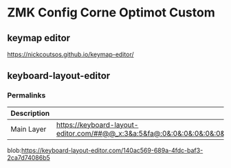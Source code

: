 # ZMK Config Corne Optimot Custom

## keymap editor

https://nickcoutsos.github.io/keymap-editor/

## keyboard-layout-editor

### Permalinks

| Description | Link |
|---|---|
| Main Layer | https://keyboard-layout-editor.com/##@@_x:3&a:5&fa@:0&:0&:0&:0&:0&:0&:5%3B%3B&=%0A%C5%93%0A%0A%0A%0A%0Ao&_x:7&a:7&fa@:5%3B%3B&=l%3B&@_y:-0.75&x:2%3B&=j&_x:1%3B&=b&_x:5%3B&=d&_x:1%3B&=%E2%98%85%3B&@_y:-0.75&fa@:9%3B%3B&=%E2%90%9B&_fa@:5%3B%3B&=z&_x:3%3B&=%3F&_x:3%3B&=f&_x:3%3B&=x&=%3B&@_y:-0.5&x:3%3B&=e&_x:7%3B&=s%3B&@_y:-0.75&x:2%3B&=i&_x:1%3B&=u&_x:5%3B&=t&_x:1%3B&=r%3B&@_y:-0.75&fa@:9%3B%3B&=%E2%86%B9&_fa@:5%3B%3B&=a&_x:3&a:5&fa@:0&:0&:0&:0&:0&:0&:5%3B%3B&=%2F%3B%0A%0A%0A%0A%0A%0A,&_x:3&a:7&fa@:5%3B%3B&=p&_x:3%3B&=n&=%3B&@_y:-0.5&x:3%3B&=q&_x:7%3B&=m%3B&@_y:-0.75&x:2%3B&=y&_x:1&a:5&fa@:0&:0&:0&:0&:0&:0&:5%3B%3B&=%2F:%0A%0A%0A%0A%0A%0A.&_x:5&a:7&fa@:5%3B%3B&=c&_x:1%3B&=h%3B&@_y:-0.75&fa@:9%3B%3B&=%E2%87%A7&_fa@:5%3B%3B&=k&_x:3%3B&=w&_x:3%3B&=g&_x:3%3B&=v&_fa@:9%3B%3B&=%E2%87%A7%3B&@_y:-0.04999999999999982&x:3.5&fa@:5%3B%3B&=%E2%9C%B4%EF%B8%8F&_x:6%3B&=%3B&@_r:15&rx:4.75&ry:3.75&y:-0.2999999999999998%3B&=%E2%8C%AB%3B&@_r:25&rx:5.75&y:-0.5499999999999998&x:0.25&fa@:9%3B&h:1.5%3B&=%E2%90%A3%3B&@_r:-25&rx:9.5&y:-0.6499999999999999&x:-1.4499999999999993&h:1.5%3B&=%E2%86%A9%3B&@_r:-15&rx:10.5&y:-0.3500000000000001&x:-1.25&fa@:5%3B%3B&=%E2%8C%A6 |

blob:https://keyboard-layout-editor.com/140ac569-689a-4fdc-baf3-2ca7d74086b5
